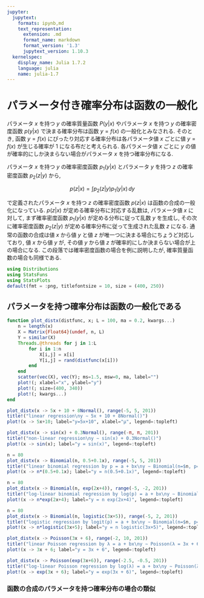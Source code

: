 ```yaml
---
jupyter:
  jupytext:
    formats: ipynb,md
    text_representation:
      extension: .md
      format_name: markdown
      format_version: '1.3'
      jupytext_version: 1.10.3
  kernelspec:
    display_name: Julia 1.7.2
    language: julia
    name: julia-1.7
---
```


# パラメータ付き確率分布は函数の一般化

パラメータ $x$ を持つ $y$ の確率質量函数 $P(y|x)$ やパラメータ $x$ を持つ $y$ の確率密度函数 $p(y|x)$ で決まる確率分布は函数 $y = f(x)$ の一般化とみなされる.  そのとき, 函数 $y = f(x)$ にぴったり対応する確率分布は各パラメータ値 $x$ ごとに値 $y = f(x)$ が生じる確率が $1$ になる布だと考えられる.  各パラメータ値 $x$ ごとに $y$ の値が確率的にしか決まらない場合がパラメータ $x$ を持つ確率分布になる.

パラメータ $x$ を持つ $y$ の確率密度函数 $p_1(y|x)$ とパラメータ $y$ を持つ $z$ の確率密度函数 $p_2(z|y)$ から,

$$
p(z|x) = \int p_2(z|y)p_1(y|x)\,dy
$$

で定義されたパラメータ $x$ を持つ $z$ の確率密度函数 $p(z|x)$ は函数の合成の一般化になっている.  $p(z|x)$ が定める確率分布に対応する乱数は, パラメータ値 $x$ に対して, まず確率密度函数 $p_1(y|x)$ が定める分布に従って乱数 $y$ を生成し, その次に確率密度函数 $p_2(z|y)$ が定める確率分布に従って生成された乱数 $z$ になる.  通常の函数の合成は値 $x$ から値 $y$ と値 $z$ が唯一つに決まる場合にちょうど対応しており, 値 $x$ から値 $y$ が, その値 $y$ から値 $z$ が確率的にしか決まらない場合が上の場合になる.  この段落では確率密度函数の場合を例に説明したが, 確率質量函数の場合も同様である.

```julia
using Distributions
using StatsFuns
using StatsPlots
default(fmt = :png, titlefontsize = 10, size = (400, 250))
```

## パラメータを持つ確率分布は函数の一般化である

```julia
function plot_distx(distfunc, x; L = 100, ma = 0.2, kwargs...)
    n = length(x)
    X = Matrix{Float64}(undef, n, L)
    Y = similar(X)
    Threads.@threads for j in 1:L
        for i in 1:n
            X[i,j] = x[i]
            Y[i,j] = rand(distfunc(x[i]))
        end
    end
    scatter(vec(X), vec(Y); ms=1.5, msw=0, ma, label="")
    plot!(; xlabel="x", ylabel="y")
    plot!(; size=(400, 340))
    plot!(; kwargs...)
end
```

```julia
plot_distx(x -> 5x + 10 + 8Normal(), range(-5, 5, 201))
title!("linear regression\ny ∼ 5x + 10 + 8Normal()")
plot!(x -> 5x+10; label="y=5x+10", xlabel="μ", legend=:topleft)
```

```julia
plot_distx(x -> sin(x) + 0.3Normal(), range(-π, π, 201))
title!("non-linear regression\ny ∼ sin(x) + 0.3Normal()")
plot!(x -> sin(x); label="y = sin(x)", legend=:topleft)
```

```julia
n = 80
plot_distx(x -> Binomial(n, 0.5+0.1x), range(-5, 5, 201))
title!("linear binomial regression by p = a + bx\ny ∼ Binomial(n=$n, p=0.5+0.1x)")
plot!(x -> n*(0.5+0.1x); label="y = n(0.5+0.1x)", legend=:topleft)
```

```julia
n = 80
plot_distx(x -> Binomial(n, exp(2x+4)), range(-5, -2, 201))
title!("log-linear binomial regression by log(p) = a + bx\ny ∼ Binomial(n=$n, p=exp(2x+4))")
plot!(x -> n*exp(2x+4); label="y = n exp(2x+4)", legend=:topleft)
```

```julia
n = 80
plot_distx(x -> Binomial(n, logistic(3x+5)), range(-5, 2, 201))
title!("logistic regression by logit(p) = a + bx\ny ∼ Binomial(n=$n, p=logistic(3x+5))")
plot!(x -> n*logistic(3x+5); label="y = n logistic(3x+5)", legend=:topleft)
```

```julia
plot_distx(x -> Poisson(3x + 6), range(-2, 10, 201))
title!("linear Poisson regression by λ = a + bx\ny ∼ Poisson(λ = 3x + 6)")
plot!(x -> 3x + 6; label="y = 3x + 6", legend=:topleft)
```

```julia
plot_distx(x -> Poisson(exp(3x+6)), range(-2.5, -0.5, 201))
title!("log-linear Poisson regression by log(λ) = a + bx\ny ∼ Poisson(λ = exp(3x + 6))")
plot!(x -> exp(3x + 6); label="y = exp(3x + 6)", legend=:topleft)
```

### 函数の合成のパラメータを持つ確率分布の場合の類似

```julia

```
